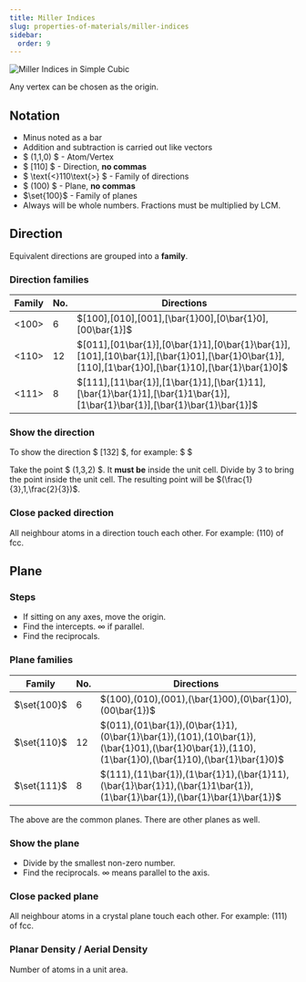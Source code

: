 ```yaml
---
title: Miller Indices
slug: properties-of-materials/miller-indices
sidebar:
  order: 9
---
```


![Miller Indices in Simple Cubic](/props/miller-indices.png)

Any vertex can be chosen as the origin.

## Notation

- Minus noted as a bar
- Addition and subtraction is carried out like vectors
- $ (1,1,0) $ - Atom/Vertex
- $ [110] $ - Direction, **no commas**
- $ \text{<}110\text{>} $ - Family of directions
- $ (100) $ - Plane, **no commas**
- $\set{100}$ - Family of planes
- Always will be whole numbers. Fractions must be multiplied by LCM.

## Direction

Equivalent directions are grouped into a **family**.

### Direction families

| Family | No. | Directions                                                                                                                                        |
| ------ | --- | ------------------------------------------------------------------------------------------------------------------------------------------------- |
| <100>  | 6   | $[100],[010],[001],[\bar{1}00],[0\bar{1}0],[00\bar{1}]$                                                                                           |
| <110>  | 12  | $[011],[01\bar{1}],[0\bar{1}1],[0\bar{1}\bar{1}],[101],[10\bar{1}],[\bar{1}01],[\bar{1}0\bar{1}],[110],[1\bar{1}0],[\bar{1}10],[\bar{1}\bar{1}0]$ |
| <111>  | 8   | $[111],[11\bar{1}],[1\bar{1}1],[\bar{1}11],[\bar{1}\bar{1}1],[\bar{1}1\bar{1}],[1\bar{1}\bar{1}],[\bar{1}\bar{1}\bar{1}]$                         |

### Show the direction

To show the direction $ [132] $, for example: $ $

Take the point $ (1,3,2) $. It **must be** inside the unit cell. Divide by $3$
to bring the point inside the unit cell. The resulting point will be
$(\frac{1}{3},1,\frac{2}{3})$.

### Close packed direction

All neighbour atoms in a direction touch each other. For example: $(110)$ of
fcc.

## Plane

### Steps

- If sitting on any axes, move the origin.
- Find the intercepts. $\infty$ if parallel.
- Find the reciprocals.

### Plane families

| Family      | No. | Directions                                                                                                                                        |
| ----------- | --- | ------------------------------------------------------------------------------------------------------------------------------------------------- |
| $\set{100}$ | 6   | $(100),(010),(001),(\bar{1}00),(0\bar{1}0),(00\bar{1})$                                                                                           |
| $\set{110}$ | 12  | $(011),(01\bar{1}),(0\bar{1}1),(0\bar{1}\bar{1}),(101),(10\bar{1}),(\bar{1}01),(\bar{1}0\bar{1}),(110),(1\bar{1}0),(\bar{1}10),(\bar{1}\bar{1}0)$ |
| $\set{111}$ | 8   | $(111),(11\bar{1}),(1\bar{1}1),(\bar{1}11),(\bar{1}\bar{1}1),(\bar{1}1\bar{1}),(1\bar{1}\bar{1}),(\bar{1}\bar{1}\bar{1})$                         |

The above are the common planes. There are other planes as well.

### Show the plane

- Divide by the smallest non-zero number.
- Find the reciprocals. $\infty$ means parallel to the axis.

### Close packed plane

All neighbour atoms in a crystal plane touch each other. For example: $(111)$ of
fcc.

### Planar Density / Aerial Density

Number of atoms in a unit area.
